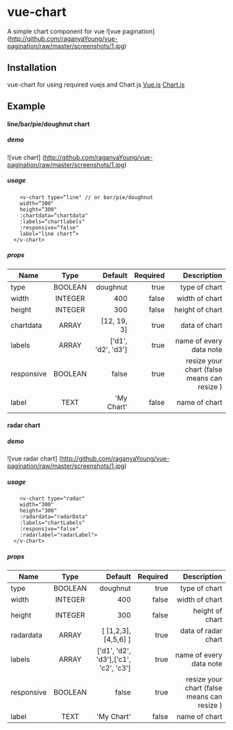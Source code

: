 # vue-chart
A simple chart component for vue
![vue pagination] (http://github.com/raganyaYoung/vue-pagination/raw/master/screenshots/1.jpg) 

## Installation
vue-chart for using required vuejs and Chart.js 
[Vue.js](http://vuejs.org)
[Chart.js](http://www.chartjs.org/docs/)


##  Example
#### line/bar/pie/doughnut chart
##### demo
![vue chart] (http://github.com/raganyaYoung/vue-pagination/raw/master/screenshots/1.jpg)

#####  usage
```
    <v-chart type=“line" // or bar/pie/doughnut 
    width=“300"
    height=“300"
    :chartdata=“chartdata"
    :labels=“chartlabels"
    :responsive=“false"
    label="line chart”>
  </v-chart>
```
##### props
| Name          | Type     | Default | Required | Description     |
| ------------- |:--------:| -------:| --------:| ------------:|
| type  | BOOLEAN  |doughnut | true     | type of chart    |
| width   | INTEGER  | 400   | false     | width of chart     |
| height | INTEGER  | 300    | false     | height of chart  | 
| chartdata | ARRAY  | [12, 19, 3]    |true     | data of chart  |
| labels | ARRAY  | ['d1', 'd2', 'd3']     | true     | name of every data note  |
| responsive | BOOLEAN  | false    | true     | resize your chart (false means can resize )  |
| label | TEXT  | 'My Chart'    | false     | name of chart  |
 
#### radar chart
##### demo
![vue radar chart] (http://github.com/raganyaYoung/vue-pagination/raw/master/screenshots/1.jpg)

#####  usage
```
    <v-chart type="radar"
    width="300"
    height="300"
    :radardata="radarData"
    :labels="chartLabels"
    :responsive="false"
    :radarlabel="radarLabel">
  </v-chart>
```
##### props
| Name          | Type     | Default | Required | Description     |
| ------------- |:--------:| -------:| --------:| ------------:|
| type  | BOOLEAN  |doughnut | true     | type of chart    |
| width   | INTEGER  | 400   | false     | width of chart     |
| height | INTEGER  | 300    | false     | height of chart  | 
| radardata | ARRAY  | [ [1,2,3], [4,5,6] ]    |true     | data of radar chart  |
| labels | ARRAY  | ['d1', 'd2', 'd3'],['c1', 'c2', 'c3']     | true     | name of every data note  |
| responsive | BOOLEAN  | false    | true     | resize your chart (false means can resize )  |
| label | TEXT  | 'My Chart'    | false     | name of chart  |
 
